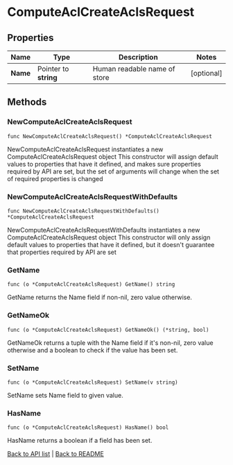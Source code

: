 # ComputeAclCreateAclsRequest

## Properties

Name | Type | Description | Notes
------------ | ------------- | ------------- | -------------
**Name** | Pointer to **string** | Human readable name of store | [optional] 

## Methods

### NewComputeAclCreateAclsRequest

`func NewComputeAclCreateAclsRequest() *ComputeAclCreateAclsRequest`

NewComputeAclCreateAclsRequest instantiates a new ComputeAclCreateAclsRequest object
This constructor will assign default values to properties that have it defined,
and makes sure properties required by API are set, but the set of arguments
will change when the set of required properties is changed

### NewComputeAclCreateAclsRequestWithDefaults

`func NewComputeAclCreateAclsRequestWithDefaults() *ComputeAclCreateAclsRequest`

NewComputeAclCreateAclsRequestWithDefaults instantiates a new ComputeAclCreateAclsRequest object
This constructor will only assign default values to properties that have it defined,
but it doesn't guarantee that properties required by API are set

### GetName

`func (o *ComputeAclCreateAclsRequest) GetName() string`

GetName returns the Name field if non-nil, zero value otherwise.

### GetNameOk

`func (o *ComputeAclCreateAclsRequest) GetNameOk() (*string, bool)`

GetNameOk returns a tuple with the Name field if it's non-nil, zero value otherwise
and a boolean to check if the value has been set.

### SetName

`func (o *ComputeAclCreateAclsRequest) SetName(v string)`

SetName sets Name field to given value.

### HasName

`func (o *ComputeAclCreateAclsRequest) HasName() bool`

HasName returns a boolean if a field has been set.


[Back to API list](../README.md#documentation-for-api-endpoints) | [Back to README](../README.md)


